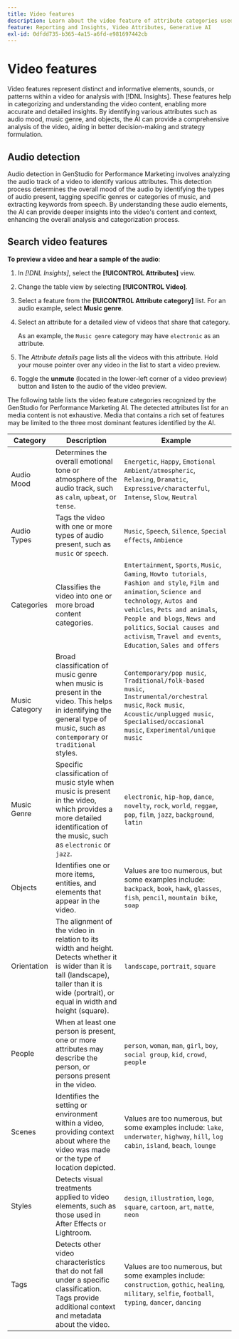 ```yaml
---
title: Video features
description: Learn about the video feature of attribute categories used in GenStudio for Performance Marketing.
feature: Reporting and Insights, Video Attributes, Generative AI
exl-id: 0dfdd735-b365-4a15-a6fd-e981697442cb
---
```

# Video features

Video features represent distinct and informative elements, sounds, or patterns within a video for analysis with [!DNL Insights]. These features help in categorizing and understanding the video content, enabling more accurate and detailed insights. By identifying various attributes such as audio mood, music genre, and objects, the AI can provide a comprehensive analysis of the video, aiding in better decision-making and strategy formulation.

## Audio detection

Audio detection in GenStudio for Performance Marketing involves analyzing the audio track of a video to identify various attributes. This detection process determines the overall mood of the audio by identifying the types of audio present, tagging specific genres or categories of music, and extracting keywords from speech. By understanding these audio elements, the AI can provide deeper insights into the video's content and context, enhancing the overall analysis and categorization process.

## Search video features

**To preview a video and hear a sample of the audio**:

1. In _[!DNL Insights]_, select the **[!UICONTROL Attributes]** view.

1. Change the table view by selecting **[!UICONTROL Video]**.

1. Select a feature from the **[!UICONTROL Attribute category]** list. For an audio example, select **Music genre**.

1. Select an attribute for a detailed view of videos that share that category.

   As an example, the `Music genre` category may have `electronic` as an attribute.

1. The _Attribute details_ page lists all the videos with this attribute. Hold your mouse pointer over any video in the list to start a video preview.

1. Toggle the **unmute** (located in the lower-left corner of a video preview) button and listen to the audio of the video preview.

The following table lists the video feature categories recognized by the GenStudio for Performance Marketing AI. The detected attributes list for an media content is not exhaustive. Media that contains a rich set of features may be limited to the three most dominant features identified by the AI.

<!-- For the writer: turn off word wrap to work with these tables. Option + Z -->

| Category            | Description                                                                                                  | Example                                                                                 |
| ------------------- | ------------------------------------------------------------------------------------------------------------ | --------------------------------------------------------------------------------------- |
| Audio Mood          | Determines the overall emotional tone or atmosphere of the audio track, such as `calm`, `upbeat`, or `tense`. | `Energetic`, `Happy`, `Emotional Ambient/atmospheric`, `Relaxing`, `Dramatic`, `Expressive/characterful`, `Intense`, `Slow`, `Neutral` |
| Audio Types         | Tags the video with one or more types of audio present, such as `music` or `speech`.                         | `Music`, `Speech`, `Silence`, `Special effects`, `Ambience` |
| Categories          | Classifies the video into one or more broad content categories.                                              | `Entertainment`, `Sports`, `Music`, `Gaming`, `Howto tutorials`, `Fashion and style`, `Film and animation`, `Science and technology`, `Autos and vehicles`, `Pets and animals`, `People and blogs`, `News and politics`, `Social causes and activism`, `Travel and events`, `Education`, `Sales and offers` |
| Music Category      | Broad classification of music genre when music is present in the video. This helps in identifying the general type of music, such as `contemporary` or `traditional` styles. | `Contemporary/pop music`, `Traditional/folk-based music`, `Instrumental/orchestral music`, `Rock music`, `Acoustic/unplugged music`, `Specialised/occasional music`, `Experimental/unique music` |
| Music Genre         | Specific classification of music style when music is present in the video, which provides a more detailed identification of the music, such as `electronic` or `jazz`. | `electronic`, `hip-hop`, `dance`, `novelty`, `rock`, `world`, `reggae`, `pop`, `film`, `jazz`, `background`, `latin` |
| Objects             | Identifies one or more items, entities, and elements that appear in the video.                               | Values are too numerous, but some examples include: `backpack`, `book`, `hawk`, `glasses`, `fish`, `pencil`, `mountain bike`, `soap` |
| Orientation         | The alignment of the video in relation to its width and height. Detects whether it is wider than it is tall (landscape), taller than it is wide (portrait), or equal in width and height (square). | `landscape`, `portrait`, `square` |
| People              | When at least one person is present, one or more attributes may describe the person, or persons present in the video. | `person`, `woman`, `man`, `girl`, `boy`, `social group`, `kid`, `crowd`, `people` |
| Scenes              | Identifies the setting or environment within a video, providing context about where the video was made or the type of location depicted. | Values are too numerous, but some examples include: `lake`, `underwater`, `highway`, `hill`, `log cabin`, `island`, `beach`, `lounge`      |
| Styles              | Detects visual treatments applied to video elements, such as those used in After Effects or Lightroom.       | `design`, `illustration`, `logo`, `square`, `cartoon`, `art`, `matte`, `neon` |
| Tags                | Detects other video characteristics that do not fall under a specific classification. Tags provide additional context and metadata about the video.  | Values are too numerous, but some examples include: `construction`, `gothic`, `healing`, `military`, `selfie`, `football`, `typing`, `dancer`, `dancing`       |

